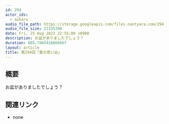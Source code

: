 ```yaml
---
id: 294
actor_ids:
  - aoharu
audio_file_path: https://storage.googleapis.com/files.nantyara.com/294.mp3
audio_file_size: 21335398
date: Fri, 25 Aug 2023 22:55:00 +0900
description: お盆がありましたでしょう？
duration: 885.7865416666667
layout: article
title: 第294回「夏の思い出」
---
```

## 概要

お盆がありましたでしょう？

## 関連リンク

* none
